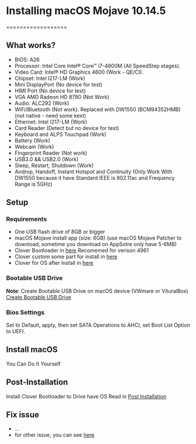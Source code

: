 # Installing macOS Mojave 10.14.5
==================
## What works?
- BIOS: A26
- Processor: Intel Core Intel® Core™ i7-4600M (All SpeedStep stages).
- Video Card: Intel® HD Graphics 4600 (Work - QE/CI).
- Chipset: Intel I217-LM (Work)
- Mini DisplayPort (No device for test)
- HIMI Port (No device for test)
- VGA AMD Radeon HD 8790 (Not Work)
- Audio: ALC292 (Work)
- WiFi/Bluetooth (Not work). Replaced with DW1550 (BCM94352HMB) (not native - need some kext)
- Ethernet: Intel I217-LM (Work)
- Card Reader (Detect but no device for test)
- Keyboard and ALPS Touchpad (Work)
- Battery (Work)
- Webcam (Work)
- Fingerprint Reader (Not work)
- USB3.0 && USB2.0 (Work)
- Sleep, Restart, Shutdown (Work)
- Airdrop, Handoff, Instant Hotspot and Continuity (Only Work With DW1550 because it have Standard IEEE is 802.11ac and Frequency Range is 5GHz)
## Setup
### Requirements
- One USB flash drive of 8GB or bigger
- macOS Mojave install app (size: 6GB) (use macOS Mojave Patcher to download, sometime you download on AppSotre only have 5-6MB)
- Clover Bootloader in [here](https://sourceforge.net/projects/cloverefiboot/) Recomemed for verison 4961
- Clover custom some part for install in [here](https://github.com/ngdanghau/DELL-latitude-E6540-macOS/releases/tag/v2.4k-r4961)
- Clover for OS after install in [here](https://github.com/ngdanghau/DELL-latitude-E6540-macOS/releases/tag/v2.4k-r4961-b)

### Bootable USB Drive
<strong>Note</strong>: Create Bootable USB Drive on macOS device (VWmare or VituralBox)
[Create Bootable USB Drive](https://github.com/ngdanghau/DELL-latitude-E6540-macOS/wiki/Create-Bootable-USB-Drive)

### Bios Settings
Set to Default, apply, then set SATA Operations to AHCI, set Boot List Option to UEFI.

## Install macOS
You Can Do It Yourself
## Post-Installation
Install Clover Bootloader to Drive have OS
Read in [Post Installation](https://github.com/ngdanghau/DELL-latitude-E6540-macOS/wiki/Post-Installation)
## Fix issue
- ...
- for other issue, you can see [here](https://github.com/ngdanghau/DELL-latitude-E6540-macOS/issues)
